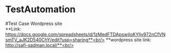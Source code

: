 # TestAutomation
#Test Case Wordpress site<br/>
**Link: https://docs.google.com/spreadsheets/d/1zMedFTDApswjIoKYljy972nCfVNsmTV_aJK2D540ChY/edit?usp=sharing**<br/>
**wordpress site link: http://safi-sadman.local/**<br/>
